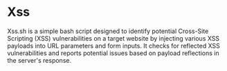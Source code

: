 # Xss
Xss.sh is a simple bash script designed to identify potential Cross-Site Scripting (XSS) vulnerabilities on a target website by injecting various XSS payloads into URL parameters and form inputs. It checks for reflected XSS vulnerabilities and reports potential issues based on payload reflections in the server's response.
